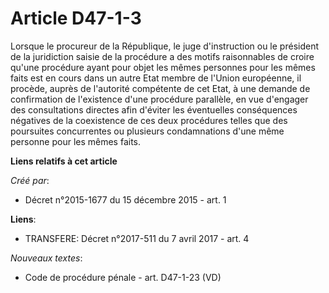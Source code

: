 # Article D47-1-3

Lorsque le procureur de la République, le juge d'instruction ou le président de la juridiction saisie de la procédure a des
motifs raisonnables de croire qu'une procédure ayant pour objet les mêmes personnes pour les mêmes faits est en cours dans un
autre Etat membre de l'Union européenne, il procède, auprès de l'autorité compétente de cet Etat, à une demande de
confirmation de l'existence d'une procédure parallèle, en vue d'engager des consultations directes afin d'éviter les
éventuelles conséquences négatives de la coexistence de ces deux procédures telles que des poursuites concurrentes ou
plusieurs condamnations d'une même personne pour les mêmes faits.

**Liens relatifs à cet article**

_Créé par_:

  - Décret n°2015-1677 du 15 décembre 2015 - art. 1

**Liens**:

  - TRANSFERE: Décret n°2017-511 du 7 avril 2017 - art. 4

_Nouveaux textes_:

  - Code de procédure pénale - art. D47-1-23 (VD)
